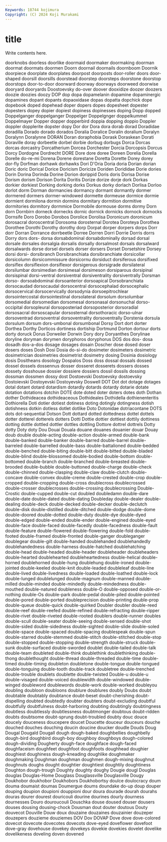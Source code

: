 ```yaml
---
Keywords: 18744 kojimura
Copyright: (C) 2024 Koji Murakami
---
```


# title

Write contents here.



 doorknobs doorless doorlike doormaid doormaker
doormaking doorman doormat doormats doormen Doorn doornail doornails doornboom Doornik
doorpiece doorplate doorplates doorpost doorposts door-roller doors door-shaped doorsill doorsills
doorstead doorstep doorsteps doorstone doorstop doorstops door-to-door doorward doorway doorways
doorweed doorwise dooryard dooryards Doostoevsky do-over doover dooxidize doozer doozers
doozie doozies doozy DOP dop dopa dopamelanin dopamine dopaminergic dopamines
dopant dopants dopaoxidase dopas dopatta dopchick dope dopebook doped dopehead
doper dopers dopes dopesheet dopester dopesters dopey dopier dopiest dopiness
dopinesses doping Dopp dopped Doppelganger doppelganger Doppelger Doppelgnger doppelkummel Doppelmayer
Dopper dopper dopperbird doppia dopping doppio Doppler doppler dopplerite dopster
dopy Dor dor Dora dora dorab dorad Doradidae doradilla Dorado
dorado dorados Doralia Doralice Doralin doralium Doralyn Doralynn Doralynne DORAN
Doran doraphobia Dorask Doraskean Dorati Doraville doray dorbeetle dorbel dorbie
dorbug dorbugs Dorca Dorcas dorcas dorcastry Dorcatherium Dorcea Dorchester Dorcia
Dorcopsis Dorcus Dorcy Dordogne Dordrecht DORE Dore dore doree Doreen
Dorelia Dorella Dorelle do-re-mi Dorena Dorene dorestane Doretta Dorette Dorey
dorey dor-fly Dorfman dorhawk dorhawks Dori D'Oria Doria doria Dorian
dorian Doric doric Dorical Dorice Doricism Doricize Doriden Dorididae Dorie
dories Dorin Dorina Dorinda Dorine Dorion dorippid Doris doris Dorisa
Dorise Dorism dorism Dorison Dorita Doritis Dorize dorize dorje dork
Dorkas dorkier dorkiest Dorking dorking dorks Dorkus dorky dorlach Dorlisa
Dorloo dorlot dorm Dorman dormancies dormancy dormant dormantly dormer dormered
dormers dormer-windowed dormette dormeuse dormice dormie dormient dormilona dormin dormins
dormitary dormition dormitive dormitories dormitory dormmice Dormobile dormouse dorms dormy
Dorn dorn Dornbirn dorneck dornecks dornic dornick dornicks dornock dornocks
Dornsife Doro Dorobo Dorobos Dorolice Dorolisa Doronicum doronicum dorosacral doroscentral
Dorosoma dorosternal Dorotea Doroteya Dorothea Dorothee Dorothi Dorothy dorothy dorp
Dorpat dorper dorpers dorps Dorr dorr Dorran Dorrance dorrbeetle Dorree
Dorren Dorri Dorrie Dorris dorrs Dorry dors dors- dorsa dorsabdominal
dorsabdominally dorsad dorsal dorsale dorsales dorsalgia dorsalis dorsally dorsalmost dorsals
dorsalward dorsalwards dorse dorsel dorsels dorser dorsers Dorset Dorsetshire Dorsey
dorsi dorsi- dorsibranch Dorsibranchiata dorsibranchiate dorsicollar dorsicolumn dorsicommissure dorsicornu dorsiduct
dorsiferous dorsifixed dorsiflex dorsiflexion dorsiflexor dorsigerous dorsigrade dorsilateral dorsilumbar dorsimedian
dorsimesal dorsimeson dorsiparous dorsipinal dorsispinal dorsi-ventral dorsiventral dorsiventrality dorsiventrally Dorsman
dorso- dorsoabdominal dorsoanterior dorsoapical Dorsobranchiata dorsocaudad dorsocaudal dorsocentral dorsocephalad dorsocephalic
dorsocervical dorsocervically dorsodynia dorsoepitrochlear dorsointercostal dorsointestinal dorsolateral dorsolum dorsolumbar dorsomedial
dorsomedian dorsomesal dorsonasal dorsonuchal dorso-occipital dorsopleural dorsoposteriad dorsoposterior dorsoradial dorsosacral
dorsoscapular dorsosternal dorsothoracic dorso-ulnar dorsoventrad dorsoventral dorsoventrality dorsoventrally Dorstenia dorsula
dorsulum dorsum dors-umbonal dorsumbonal Dorsy Dort dort dorter Dorthea Dorthy
Dorticos dortiness dortiship Dortmund Dorton dortour dorts dorty doruck Dorus
Dorweiler Dorwin Dory dory Doryanthes Dorylinae doryline doryman dorymen doryphoros
doryphorus DOS dos dos- dosa dosadh dos-a-dos dosage dosages dosain
Doscher dose dosed doser dosers doses Dosh Dosi Dosia do-si-do
dosimeter dosimeters dosimetric dosimetrician dosimetries dosimetrist dosimetry dosing Dosinia dosiology
dosis Dositheans dosology Dospalos Doss doss dossal dossals dossed dossel
dossels dossennus dosser dosseret dosserets dossers dosses dossety dosshouse dossier
dossiere dossiers dossil dossils dossing dossman dossmen dossy dost Dostoevski
Dostoevsky dostoevsky Dostoievski Dostoyevski Dostoyevsky Doswell DOT Dot dot dotage
dotages dotal dotant dotard dotardism dotardly dotards dotardy dotarie dotate
dotation dotations dotchin DOTE dote doted doter doters dotes doth
Dothan dother Dothideacea dothideaceous Dothideales Dothidella dothienenteritis Dothiorella Doti dotier
dotiest dotiness doting dotingly dotingness dotish dotishness dotkin dotless dotlet
dotlike Doto Dotonidae dotriacontane DOTS dots dot-sequential Dotson Dott dottard
dotted dottedness dottel dottels dotter dotterel dotterels dotters Dotti Dottie
dottier dottiest dottily dottiness dotting dottle dottled dottler dottles dottling
Dottore dottrel dottrels Dotty dotty Doty doty Dou Douai Douala
douane douanes douanier douar Douay doub double double-acting double-action double-armed
double-bank double-banked double-banker double-barred double-barrel double-barreled double-barrelled double-bass double-battalioned double-bedded
double-benched double-biting double-bitt double-bitted double-bladed double-blind double-blossomed double-bodied double-bottom double-bottomed
double-branch double-branched double-breasted double-brooded double-bubble double-buttoned double-charge double-check double-chinned double-clasping
double-claw double-clutch double-concave double-convex double-creme double-crested double-crop double-cropped double-cropping double-cross
doublecross doublecrossed double-crosser doublecrosses double-crossing doublecrossing Double-Crostic double-cupped double-cut doubled
doubledamn double-dare double-date double-dated double-dating Doubleday double-dealer double-dealing double-deck double-decked
double-decker double-declutch double-disk double-distilled double-ditched double-dodge double-dome double-doored double-dotted double-duty
double-dye double-dyed double-edged double-ended double-ender double-engined double-eyed double-face double-faced double-facedly
double-facedness double-fault double-feature double-flowered double-flowering double-fold double-footed double-framed double-fronted double-ganger
doubleganger doublegear double-gilt double-handed doublehanded doublehandedly doublehandedness double-harness double-hatched doublehatching
double-head double-headed double-header doubleheader doubleheaders double-hearted doublehearted doubleheartedness double-helical double-horned
doublehorned double-hung doublehung double-ironed double-jointed double-keeled double-knit double-leaded doubleleaf double-line
double-lived double-livedness double-loaded double-loathed double-lock double-lunged doublelunged double-magnum double-manned double-milled
double-minded double-mindedly double-mindedness double-mouthed double-natured doubleness double-O double-opposed double-or-nothing double-Os
double-park double-pedal double-piled double-pointed double-pored double-ported doubleprecision double-printing double-prop double-queue
double-quick double-quirked Doubler doubler double-reed double-reef double-reefed double-refined double-refracting double-ripper
double-rivet double-riveted double-rooted doublers double-runner doubles double-scull double-seater double-seeing double-sensed
double-shot double-sided double-sidedness double-sighted double-slide double-soled double-space double-spaced double-spacing doublespeak
double-spun double-starred double-stemmed double-stitch double-stitched double-stop double-stopped double-stopping double-strength double-struck
double-sunk double-surfaced double-sworded doublet double-tailed double-talk double-team doubleted double-think doublethink
doublethinking double-thong doublethought double-thread double-threaded double-time double-timed double-timing doubleton doubletone
double-tongue double-tongued double-tonguing double-tooth double-track doubletree double-trenched double-trouble doublets doublette
double-twisted Double-u double-u double-visaged double-voiced doublewidth double-windowed double-winged doubleword doublewords
double-work double-worked doubleyou doubling doubloon doubloons doublure doublures doubly Doubs
doubt doubtable doubtably doubtance doubt-beset doubt-cherishing doubt-dispelling doubted doubtedly doubter
doubters doubt-excluding doubtful doubtfully doubtfulness doubt-harboring doubting doubtingly doubtingness doubtless
doubtlessly doubtlessness doubtmonger doubtous doubt-ridden doubts doubtsome doubt-sprung doubt-troubled doubty
douc douce doucely douceness doucepere doucet Doucette douceur douceurs douche
douched douches douching doucin doucine doucker doudle Douds Doug Dougal
Dougald Dougall dough dough-baked doughbellies doughbelly dough-bird doughbird dough-boy doughboy
doughboys dough-colored dough-dividing Dougherty dough-face doughface dough-faced doughfaceism doughfeet doughfoot
doughfoots doughhead doughier doughiest doughiness dough-kneading doughlike doughmaker doughmaking Doughman
doughman doughmen dough-mixing doughnut doughnuts doughs dought doughtier doughtiest doughtily
doughtiness Doughton dough-trough Doughty doughty doughy Dougie dougl Douglas douglas
Douglas-Home Douglass Douglassville Douglasville Dougy Doukhobor doukhobor Doukhobors Doukhobortsy doulce
doulocracy doum douma doumaist doumas Doumergue doums doundake do-up doup
douper douping doupion doupioni douppioni dour doura dourade dourah dourahs
douras dourer dourest douricouli dourine dourines dourly dourness dournesses Douro
douroucouli Douschka douse doused douser dousers douses dousing dousing-chock Dousman
dout douter doutous Douty douvecot Douville Douw doux douzaine douzaines
douzainier douzeper douzepers douzieme douziemes DOV Dov DOVAP Dove dove
dove-colored dovecot dovecote dovecotes dovecots dove-eyed doveflower dovefoot dove-gray dovehouse
dovekey dovekeys dovekie dovekies dovelet dovelike dovelikeness doveling doven dovened
